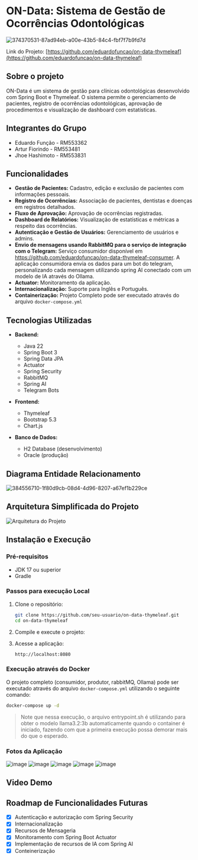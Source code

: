 # ON-Data: Sistema de Gestão de Ocorrências Odontológicas

![374370531-87ad94eb-a00e-43b5-84c4-fbf7f7b9fd7d](https://github.com/user-attachments/assets/1eed88d3-136a-4f14-903d-60963a949a3d)

Link do Projeto: [https://github.com/eduardofuncao/on-data-thymeleaf](https://github.com/eduardofuncao/on-data-thymeleaf)

## Sobre o projeto

ON-Data é um sistema de gestão para clínicas odontológicas desenvolvido com Spring Boot e Thymeleaf. O sistema permite o gerenciamento de pacientes, registro de ocorrências odontológicas, aprovação de procedimentos e visualização de dashboard com estatísticas.

## Integrantes do Grupo

- Eduardo Função - RM553362
- Artur Fiorindo - RM553481
- Jhoe Hashimoto - RM553831

## Funcionalidades

- **Gestão de Pacientes:** Cadastro, edição e exclusão de pacientes com informações pessoais.
- **Registro de Ocorrências:** Associação de pacientes, dentistas e doenças em registros detalhados.
- **Fluxo de Aprovação:** Aprovação de ocorrências registradas.
- **Dashboard de Relatórios:** Visualização de estatísticas e métricas a respeito das ocorrências.
- **Autenticação e Gestão de Usuários:** Gerenciamento de usuários e admins.
- **Envio de mensagens usando RabbitMQ para o serviço de integração com o Telegram:** Serviço consumidor disponível em 
https://github.com/eduardofuncao/on-data-thymeleaf-consumer. A aplicação consumidora envia os dados para um bot do telegram, 
personalizando cada mensagem utilizando spring AI conectado com um modelo de IA através do Ollama.
- **Actuator:** Monitoramento da aplicação.
- **Internacionalização:** Suporte para Inglês e Português.
- **Containerização:** Projeto Completo pode ser executado através do arquivo `docker-compose.yml`

## Tecnologias Utilizadas
- **Backend:**
  - Java 22
  - Spring Boot 3
  - Spring Data JPA
  - Actuator
  - Spring Security
  - RabbitMQ
  - Spring AI
  - Telegram Bots

- **Frontend:**
  - Thymeleaf
  - Bootstrap 5.3
  - Chart.js

- **Banco de Dados:**
  - H2 Database (desenvolvimento)
  - Oracle (produção)

## Diagrama Entidade Relacionamento
![384556710-1f80d9cb-08d4-4d96-8207-a67ef1b229ce](https://github.com/user-attachments/assets/7af3ff08-2465-4a2f-8c95-26cc754a14b1)

## Arquitetura Simplificada do Projeto
![Arquitetura do Projeto](https://raw.githubusercontent.com/eduardofuncao/on-data-thymeleaf/main/drawio/on-data-thymeleaf.drawio.svg)

## Instalação e Execução
### Pré-requisitos
- JDK 17 ou superior
- Gradle

### Passos para execução Local
1. Clone o repositório:
   ```bash
   git clone https://github.com/seu-usuario/on-data-thymeleaf.git
   cd on-data-thymeleaf
   ```

2. Compile e execute o projeto:

3. Acesse a aplicação:
   ```
   http://localhost:8080
   ```
### Execução através do Docker
O projeto completo (consumidor, produtor, rabbitMQ, Ollama) pode ser executado através do arquivo `docker-compose.yml`
utilizando o seguinte comando:
```bash
docker-compose up -d
```
> Note que nessa execução, o arquivo entrypoint.sh é utilizando para obter o modelo llama3.2:3b automaticamente quando
> o container é iniciado, fazendo com que a primeira execução possa demorar mais do que o esperado.

### Fotos da Aplicação
![image](https://github.com/user-attachments/assets/d2f8a2a4-6e30-427f-a8b4-2e7ccde3765c)
![image](https://github.com/user-attachments/assets/21c85d87-c47f-4b5f-9915-6d035f5c6d16)
![image](https://github.com/user-attachments/assets/081f1b76-6b8d-42cd-9278-43ccaa852c88)
![image](https://github.com/user-attachments/assets/70a4ce48-027d-4d21-843f-b52b3868c46e)
![image](https://github.com/user-attachments/assets/936e3573-0776-4cef-8f67-868b51ef983d)


## Video Demo

## Roadmap de Funcionalidades Futuras

- [x] Autenticação e autorização com Spring Security
- [x] Internacionalização
- [x] Recursos de Mensageria
- [x] Monitoramento com Spring Boot Actuator
- [x] Implementação de recursos de IA com Spring AI
- [x] Conteinerização
